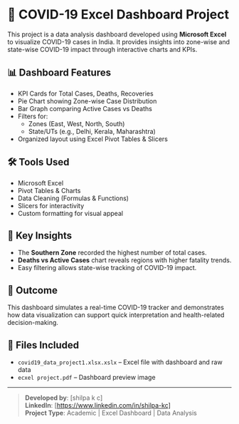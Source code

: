 # 🦠 COVID-19 Excel Dashboard Project

This project is a data analysis dashboard developed using **Microsoft Excel** to visualize COVID-19 cases in India. It provides insights into zone-wise and state-wise COVID-19 impact through interactive charts and KPIs.

## 📊 Dashboard Features
- KPI Cards for Total Cases, Deaths, Recoveries
- Pie Chart showing Zone-wise Case Distribution
- Bar Graph comparing Active Cases vs Deaths
- Filters for:
  - Zones (East, West, North, South)
  - State/UTs (e.g., Delhi, Kerala, Maharashtra)
- Organized layout using Excel Pivot Tables & Slicers

## 🛠️ Tools Used
- Microsoft Excel
- Pivot Tables & Charts
- Data Cleaning (Formulas & Functions)
- Slicers for interactivity
- Custom formatting for visual appeal

## 📌 Key Insights
- The **Southern Zone** recorded the highest number of total cases.
- **Deaths vs Active Cases** chart reveals regions with higher fatality trends.
- Easy filtering allows state-wise tracking of COVID-19 impact.

## 🚀 Outcome
This dashboard simulates a real-time COVID-19 tracker and demonstrates how data visualization can support quick interpretation and health-related decision-making.

## 📁 Files Included
- `covid19_data_project1.xlsx.xslx` – Excel file with dashboard and raw data
- `ecxel project.pdf` – Dashboard preview image
---

> **Developed by**: [shilpa k c]  
> **LinkedIn**: [https://www.linkedin.com/in/shilpa-kc]  
> **Project Type**:  Academic | Excel Dashboard | Data Analysis
